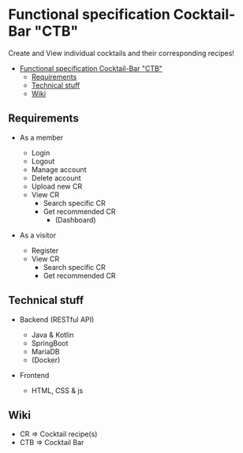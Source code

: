 # Functional specification Cocktail-Bar "CTB"

Create and View individual cocktails and their corresponding recipes!

- [Functional specification Cocktail-Bar "CTB"](#functional-specification-cocktail-bar-ctb)
    - [Requirements](#requirements)
    - [Technical stuff](#technical-stuff)
    - [Wiki](#wiki)

## Requirements

* As a member
    * Login
    * Logout
    * Manage account
    * Delete account
    * Upload new CR
    * View CR
        * Search specific CR
        * Get recommended CR
            * (Dashboard)

* As a visitor
    * Register
    * View CR
        * Search specific CR
        * Get recommended CR

## Technical stuff

* Backend (RESTful API)
    * Java & Kotlin
    * SpringBoot
    * MariaDB
    * (Docker)

* Frontend
    * HTML, CSS & js

## Wiki

* CR => Cocktail recipe(s)
* CTB => Cocktail Bar
  